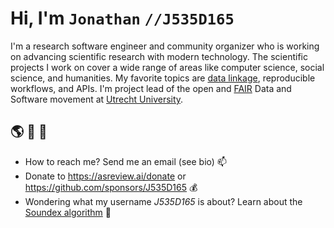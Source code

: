 #  Hi, I'm `Jonathan` `//J535D165`

I'm a research software engineer and community organizer who is working on advancing scientific research with modern technology. The scientific projects I work on cover a wide range of areas like computer science, social science, and humanities. My favorite topics are [data linkage](https://www.github.com/J535D165/recordlinkage), reproducible workflows, and APIs. I'm project lead of the open and [FAIR](https://www.go-fair.org/fair-principles/) Data and Software movement at [Utrecht University](https://www.uu.nl/en/research/open-science/tracks/fair-data-and-software). 


## 🌎 💬 🌱
- How to reach me? Send me an email (see bio) 📫 
- Donate to https://asreview.ai/donate or https://github.com/sponsors/J535D165 :moneybag:
- Wondering what my username _J535D165_ is about? Learn about the [Soundex algorithm](https://www.ics.uci.edu/~dan/genealogy/Miller/javascrp/soundex.htm) 💬
